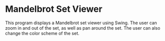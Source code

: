 # Mandelbrot Set Viewer
 This program displays a Mandelbrot set viewer using Swing. The user can zoom in and out of the set, as well as pan around the set. The user can also change the color scheme of the set. 

